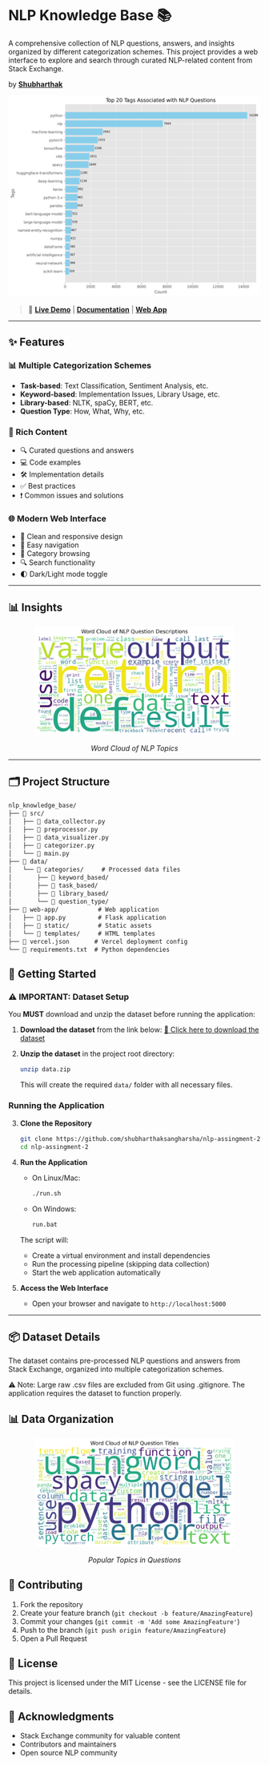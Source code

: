 # NLP Knowledge Base 📚

A comprehensive collection of NLP questions, answers, and insights organized by different categorization schemes. This project provides a web interface to explore and search through curated NLP-related content from Stack Exchange.

by [**Shubharthak**](https://shubharthaksangharsha.github.io/)

[![Web Demo](web-app/static/img/top_tags.png)](https://nlp-assignment.duckdns.org/)

> 🔗 [**Live Demo**](https://nlp-assignment.duckdns.org/) | [**Documentation**](src/README.md) | [**Web App**](web-app/README.md)

---

## ✨ Features

### 📊 Multiple Categorization Schemes
- **Task-based**: Text Classification, Sentiment Analysis, etc.
- **Keyword-based**: Implementation Issues, Library Usage, etc.
- **Library-based**: NLTK, spaCy, BERT, etc.
- **Question Type**: How, What, Why, etc.

### 📝 Rich Content
- 🔍 Curated questions and answers
- 💻 Code examples
- 🛠️ Implementation details
- ✅ Best practices
- ❗ Common issues and solutions

### 🌐 Modern Web Interface
- 🎨 Clean and responsive design
- 🧭 Easy navigation
- 📂 Category browsing
- 🔍 Search functionality
- 🌓 Dark/Light mode toggle

---

## 📊 Insights

<div align="center">
  <img src="web-app/static/img/description_wordcloud.png" alt="Description Word Cloud" width="400"/>
  <p><em>Word Cloud of NLP Topics</em></p>
</div>

---

## 🗂️ Project Structure

```
nlp_knowledge_base/
├── 📁 src/                
│   ├── 📜 data_collector.py   
│   ├── 📜 preprocessor.py     
│   ├── 📜 data_visualizer.py  
│   ├── 📜 categorizer.py      
│   └── 📜 main.py             
├── 📁 data/
│   └── 📁 categories/     # Processed data files
│       ├── 📁 keyword_based/
│       ├── 📁 task_based/
│       ├── 📁 library_based/
│       └── 📁 question_type/
├── 📁 web-app/           # Web application
│   ├── 📜 app.py         # Flask application
│   ├── 📁 static/        # Static assets
│   └── 📁 templates/     # HTML templates
├── 📜 vercel.json       # Vercel deployment config
└── 📜 requirements.txt  # Python dependencies
```

## 🚀 Getting Started

### ⚠️ IMPORTANT: Dataset Setup
You **MUST** download and unzip the dataset before running the application:

1. **Download the dataset** from the link below:
   [🔽 Click here to download the dataset](https://drive.google.com/file/d/1EPZ6mJvLAj0sJqNAWWLo8Bz90K2sSBgy/view?usp=sharing)

2. **Unzip the dataset** in the project root directory:
   ```bash
   unzip data.zip
   ```
   This will create the required `data/` folder with all necessary files.

### Running the Application

3. **Clone the Repository**
   ```bash
   git clone https://github.com/shubharthaksangharsha/nlp-assingment-2.git
   cd nlp-assingment-2
   ```

4. **Run the Application**
   - On Linux/Mac:
     ```bash
     ./run.sh
     ```
   - On Windows:
     ```bash
     run.bat
     ```
   
   The script will:
   - Create a virtual environment and install dependencies
   - Run the processing pipeline (skipping data collection)
   - Start the web application automatically

5. **Access the Web Interface**
   - Open your browser and navigate to `http://localhost:5000`

--- 

## 📦 Dataset Details

The dataset contains pre-processed NLP questions and answers from Stack Exchange, organized into multiple categorization schemes.

⚠️ Note: Large raw .csv files are excluded from Git using .gitignore. The application requires the dataset to function properly.

## 📊 Data Organization

<div align="center">
  <img src="web-app/static/img/title_wordcloud.png" alt="Title Word Cloud" width="400"/>
  <p><em>Popular Topics in Questions</em></p>
</div>

## 🤝 Contributing

1. Fork the repository
2. Create your feature branch (`git checkout -b feature/AmazingFeature`)
3. Commit your changes (`git commit -m 'Add some AmazingFeature'`)
4. Push to the branch (`git push origin feature/AmazingFeature`)
5. Open a Pull Request

## 📄 License

This project is licensed under the MIT License - see the LICENSE file for details.

## 🙏 Acknowledgments

- Stack Exchange community for valuable content
- Contributors and maintainers
- Open source NLP community 
